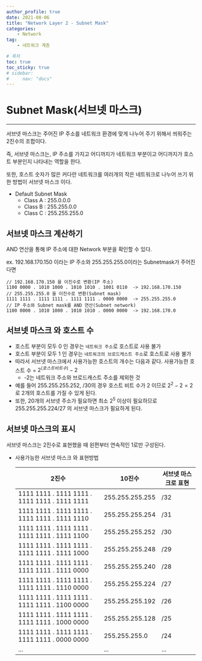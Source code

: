 ```yaml
---
author_profile: true
date: 2021-08-06
title: "Network Layer 2 - Subnet Mask"
categories: 
    - Network
tag: 
    - 네트워크 계층

# 목차
toc: true  
toc_sticky: true 
# sidebar:
#     nav: "docs"
---
```


# Subnet Mask(서브넷 마스크)

---

서브넷 마스크는 주어진 IP 주소를 네트워크 환경에 맞게 나누어 주기 위해서 씌워주는 2진수의 조합이다.

즉, 서브넷 마스크는, IP 주소를 가지고 어디까지가 네트워크 부분이고 어디까지가 호스트 부분인지 나타내는 역할을 한다.

또한, 호스트 숫자가 많은 커다란 네트워크를 여러개의 작은 네트워크로 나누어 쓰기 위한 방법이 서브넷 마스크 이다.

- Default Subnet Mask
    - Class A : 255.0.0.0
    - Class B : 255.255.0.0
    - Class C : 255.255.255.0


## 서브넷 마스크 계산하기

AND 연산을 통해 IP 주소에 대한 Network 부분을 확인할 수 있다.

ex. 192.168.170.150 이라는 IP 주소와 255.255.255.0이라는 Subnetmask가 주어진다면

```
// 192.168.170.150 을 이진수로 변환(IP 주소)
1100 0000 . 1010 1000 . 1010 1010 . 1001 0110  -> 192.168.170.150
// 255.255.255.0 을 이진수로 변환(Subnet mask)
1111 1111 . 1111 1111 . 1111 1111 . 0000 0000  -> 255.255.255.0
// IP 주소와 Subnet mask를 AND 연산(Subnet network)
1100 0000 . 1010 1000 . 1010 1010 . 0000 0000  -> 192.168.170.0
```

## 서브넷 마스크 와 호스트 수

- 호스트 부분이 모두 0 인 경우는 `네트워크 주소`로 호스트로 사용 불가
- 호스트 부분이 모두 1 인 경우는 `네트워크의 브로드캐스트 주소`로 호스트로 사용 불가
- 따라서 서브넷 마스크에서 사용가능한 호스트의 개수는 다음과 같다.
     사용가능한 호스트 수 = $2^(호스트 비트 수) - 2$
     - -2는 네트워크 주소와 브로드캐스트 주소를 제외한 것
- 예를 들어 255.255.255.252, /30의 경우 호스트 비트 수가 2 이므로 $2^2-2=2$ 로 2개의 호스트를 가질 수 있게 된다.
- 또한, 20개의 서브넷 주소가 필요하면 최소 $2^5$ 이상이 필요하므로 255.255.255.224/27 의 서브넷 마스크가 필요하게 된다.

## 서브넷 마스크의 표시

서브넷 마스크는 2진수로 표현했을 때 왼편부터 연속적인 1로만 구성된다.

- 사용가능한 서브넷 마스크 와 표현방법

    |2진수|10진수|서브넷 마스크로 표현|
    |-|-|-|
    |1111 1111 . 1111 1111 . 1111 1111 . 1111 1111|255.255.255.255|/32|
    |1111 1111 . 1111 1111 . 1111 1111 . 1111 1110|255.255.255.254|/31|
    |1111 1111 . 1111 1111 . 1111 1111 . 1111 1100|255.255.255.252|/30|
    |1111 1111 . 1111 1111 . 1111 1111 . 1111 1000|255.255.255.248|/29|
    |1111 1111 . 1111 1111 . 1111 1111 . 1111 0000|255.255.255.240|/28|
    |1111 1111 . 1111 1111 . 1111 1111 . 1110 0000|255.255.255.224|/27|
    |1111 1111 . 1111 1111 . 1111 1111 . 1100 0000|255.255.255.192|/26|
    |1111 1111 . 1111 1111 . 1111 1111 . 1000 0000|255.255.255.128|/25|
    |1111 1111 . 1111 1111 . 1111 1111 . 0000 0000|255.255.255.0|/24|
    |...|...|...|
